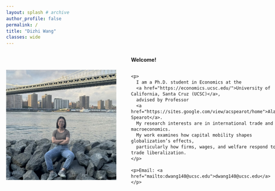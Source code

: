 ```yaml
---
layout: splash # archive
author_profile: false
permalink: /
title: "Dizhi Wang"
classes: wide
---
```


<style>
  .profile-container {
    display: flex; 
    align-items: flex-start; /* Aligns top of text with top of image */
    gap: 40px; /* Creates space between image and text */
  }

  .profile-image {
    width: 300px;
    flex-shrink: 0;
    margin-top: 50px; /* Small adjustment if needed */
  }

  .text-content {
    max-width: 1000px;
    display: flex;
    flex-direction: column;
    justify-content: center; /* Centers text vertically with image */
  }
</style>

<div class="profile-container">
  <img src="/images/wdz.jpg" class="profile-image" />

  <div class="text-content">
    <p><strong>Welcome!</strong></p>
  
    <p>
      I am a Ph.D. student in Economics at the 
      <a href="https://economics.ucsc.edu/">University of California, Santa Cruz (UCSC)</a>, 
      advised by Professor 
      <a href="https://sites.google.com/view/acspearot/home">Alan Spearot</a>.
      My research interests are in international trade and macroeconomics.
      My work examines how capital mobility shapes globalization’s effects, 
      particularly how firms, wages, and welfare respond to trade liberalization.
    </p>

    <p>Email: <a href="mailto:dwang140@ucsc.edu">dwang140@ucsc.edu</a></p>
  </div>
</div>
